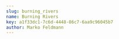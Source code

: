 ```yaml
---
slug: burning_rivers
name: Burning Rivers
key: a1f33dc1-7c6d-4448-86c7-6aa9c96045b7
author: Marko Feldmann
---
```

